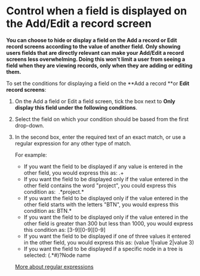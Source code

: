 

# Control when a field is displayed on the Add/Edit a record screen

**You can choose to hide or display a field on the Add a record or Edit record screens according to the value of another field. Only showing users fields that are directly relevant can make your Add/Edit a record screens less overwhelming. Doing this won't limit a user from seeing a field when they are viewing records, only when they are adding or editing them.**

To set the conditions for displaying a field on the **Add a record&nbsp;**or&nbsp;**Edit record screens**:

1. On the Add a field or Edit a field screen, tick the box next to **Only display this field under the following conditions**.
2. Select the field on which your condition should be based from the first drop-down.
3. In the second box, enter the required text of an exact match, or use a regular expression for any other type of match.&nbsp;

   For example:

   * If you want the field to be displayed if any value is entered in the other field, you would express this as: .+
   * If you want the field to be displayed only if the value entered in the other field contains the word "project", you could express this condition as: &nbsp;.\*project.\* 
   * If you want the field to be displayed only if the value entered in the other field starts with the letters "BTN", you would express this condition as: BTN.\*
   * If you want the field to be displayed only if the value entered in the other field is greater than 300 but less than 1000, you would express this condition as: [3-9][0-9][0-9]
   * If you want the field to be displayed if one of three values it entered in the other field, you would express this as: (value 1|value 2|value 3)
   * If you want the field to be displayed if a specific node in a tree is selected: (.\*#)?Node name

   [More about regular expressions](http://www.regular-expressions.info/tutorial.html)